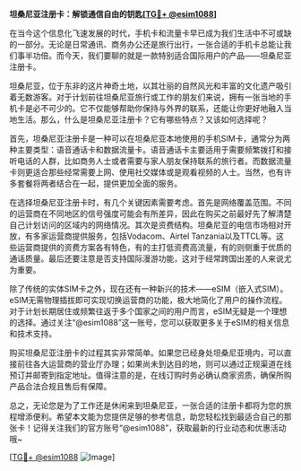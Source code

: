 **坦桑尼亚注册卡：解锁通信自由的钥匙[[TG💪+ @esim1088](https://t.me/s/esim1088)]**

在当今这个信息化飞速发展的时代，手机卡和流量卡早已成为我们生活中不可或缺的一部分。无论是日常通讯、商务办公还是旅行出行，一张合适的手机卡总能让我们事半功倍。而今天，我们要聊的就是一款特别适合国际用户的产品——坦桑尼亚注册卡。

坦桑尼亚，位于东非的这片神奇土地，以其壮丽的自然风光和丰富的文化遗产吸引着无数游客。对于计划前往坦桑尼亚旅行或工作的朋友们来说，拥有一张当地的手机卡是必不可少的。它不仅能够帮助你保持与外界的联系，还能让你更好地融入当地生活。那么，什么是坦桑尼亚注册卡？它有哪些特点？又该如何选择呢？

首先，坦桑尼亚注册卡是一种可以在坦桑尼亚本地使用的手机SIM卡，通常分为两种主要类型：语音通话卡和数据流量卡。语音通话卡主要适用于需要频繁拨打和接听电话的人群，比如商务人士或者需要与家人朋友保持联系的旅行者。而数据流量卡则更适合那些经常需要上网、使用社交媒体或是观看视频的人士。当然，也有许多套餐将两者结合在一起，提供更加全面的服务。

在选择坦桑尼亚注册卡时，有几个关键因素需要考虑。首先是网络覆盖范围。不同的运营商在不同地区的信号强度可能会有所差异，因此在购买之前最好先了解清楚自己计划访问的区域内的网络情况。其次是资费结构。坦桑尼亚的电信市场相对开放，有多家运营商提供服务，包括Vodacom、Airtel Tanzania以及TTCL等。这些运营商提供的资费方案各有特色，有的主打低资费高流量，有的则侧重于优质的通话质量。最后还要注意是否支持国际漫游功能，这对于经常跨国出差的人来说尤为重要。

除了传统的实体SIM卡之外，现在还有一种新兴的技术——eSIM（嵌入式SIM）。eSIM无需物理插拔即可实现切换运营商的功能，极大地简化了用户的操作流程。对于计划长期居住或频繁往返于多个国家之间的用户而言，eSIM无疑是一个理想的选择。通过关注“@esim1088”这一账号，您可以获取更多关于eSIM的相关信息和技术支持。

购买坦桑尼亚注册卡的过程其实非常简单。如果您已经身处坦桑尼亚境内，可以直接前往各大运营商的营业厅办理；如果尚未到达目的地，则可以通过正规渠道在线预订并邮寄到指定地址。值得注意的是，在线订购时务必确认商家资质，确保所购产品合法合规且售后有保障。

总之，无论您是为了工作还是休闲来到坦桑尼亚，一张合适的注册卡都将为您的旅程增添便利。希望本文能为您提供足够的参考信息，助您轻松找到最适合自己的那张卡！记得关注我们的官方账号“@esim1088”，获取最新的行业动态和优惠活动哦~

[[TG💪+ @esim1088](https://t.me/s/esim1088) ![Image](https://i.postimg.cc/4NQfJmqS/Snipaste-2025-05-13-00-14-12.png)]